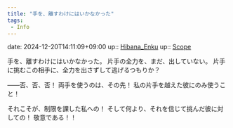 ```yaml
---
title: "手を、離すわけにはいかなかった"
tags:
 - Info
---
```


date: 2024-12-20T14:11:09+09:00
up:: [Hibana_Enku](../Bar/Novel/Nacaria/Hibana_Enku.md)
up:: [Scope](../Bar/Novel/Topics/Scope.md)

手を、離すわけにはいかなかった。
片手の全力を、まだ、出していない。
片手に挑むこの相手に、全力を出さずして逃げるつもりか？

――否、否、否！
両手を使うのは、その先！
私の片手を越えた彼にのみ使うこと！

それこそが、制限を課した私への！
そして何より、それを信じて挑んだ彼に対しての！
敬意である！！